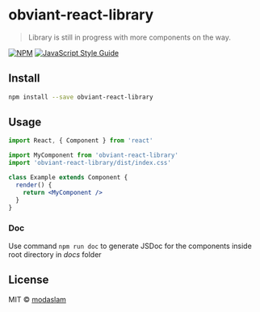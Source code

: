 # obviant-react-library

> Library is still in progress with more components on the way.

[![NPM](https://img.shields.io/npm/v/obviant-react-library.svg)](https://www.npmjs.com/package/obviant-react-library) [![JavaScript Style Guide](https://img.shields.io/badge/code_style-standard-brightgreen.svg)](https://standardjs.com)

## Install

```bash
npm install --save obviant-react-library
```

## Usage

```jsx
import React, { Component } from 'react'

import MyComponent from 'obviant-react-library'
import 'obviant-react-library/dist/index.css'

class Example extends Component {
  render() {
    return <MyComponent />
  }
}
```

### Doc

Use command `npm run doc` to generate JSDoc for the components inside root directory in *docs* folder

## License

MIT © [modaslam](https://github.com/modaslam)
